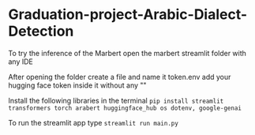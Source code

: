 # Graduation-project-Arabic-Dialect-Detection


To try the inference of the Marbert open the marbert streamlit folder with any IDE

After opening the folder create a file and name it token.env add your hugging face token inside it without any ""

Install the following libraries in the terminal
```pip install streamlit transformers torch arabert huggingface_hub os dotenv, google-genai```

To run the streamlit app type ```streamlit run main.py```

